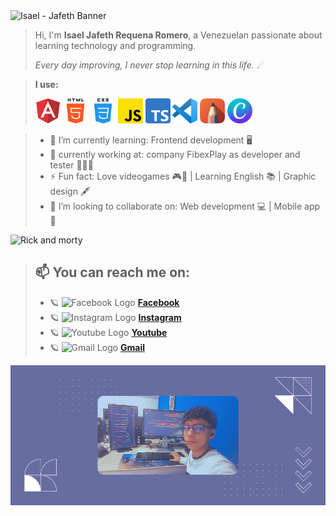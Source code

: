 <img width="850" src="./images/ISAEL.gif" alt="Isael - Jafeth Banner" />

>Hi, I'm **Isael Jafeth Requena Romero**, a Venezuelan passionate about learning technology and programming.
>
>*Every day improving, I never stop learning in this life.* ☄

>**I use:**
>
><code><img height="40" src="./images/icon-1-angular.png" alt="Angular" /></code>
<code><img height="40" src="./images/icon-2-html5-2.png" alt="Html" /></code>
<code><img height="40" src="./images/icon-3-css.png" alt="Css" /></code>
<code><img height="40" src="./images/icon-4-javascript.png" alt="JavaScript" /></code>
<code><img height="40" src="./images/icon-8-typescript-2.png" alt="TypeScript" /></code>
<code><img height="40" src="./images/icon-7-vscode.png" alt="Visual Studio Code" /></code>
<code><img height="40" src="./images/icon-6-sketchbook.png" alt="Autodesk Sketch Book" /></code>
<code><img height="40" src="./images/icon-5-canva.png" alt="Canva" /></code>




> - 🌱 I’m currently learning: Frontend development 🖥
> - 🏢 currently working at: company FibexPlay as developer and tester 👨🏻‍💻
> - ⚡ Fun fact: Love videogames 🎮👾 | Learning English 📚 | Graphic design 🖋
> - 👯 I’m looking to collaborate on: Web development 💻 | Mobile app 📱

<img class="gif-rick" src="https://www.freepnglogos.com/uploads/rick-and-morty-png/rick-and-morty-portal-moon-mod-download-35.png" alt="Rick and morty" style="width:150px;" />

>## 📫 You can reach me on:
>
>   - 🪐 <img src="https://upload.wikimedia.org/wikipedia/commons/thumb/0/05/Facebook_Logo_%282019%29.png/768px-Facebook_Logo_%282019%29.png" alt="Facebook Logo" width="15"/>  **[Facebook](https://www.facebook.com/IsaelRomeQuena/)**
>   - 🪐 <img src="https://upload.wikimedia.org/wikipedia/commons/thumb/a/a5/Instagram_icon.png/2048px-Instagram_icon.png" alt="Instagram Logo" width="15" /> **[Instagram](https://www.instagram.com/isael_jafeth/)**
>   - 🪐 <img src="https://cdn-icons-png.flaticon.com/512/1384/1384060.png" alt="Youtube Logo" width="15" />  **[Youtube](https://www.youtube.com/channel/UCkpRDjeycqwONr3peMyfXvw)**
>   - 🪐 <img src="https://upload.wikimedia.org/wikipedia/commons/thumb/7/7e/Gmail_icon_%282020%29.svg/1024px-Gmail_icon_%282020%29.svg.png" alt="Gmail Logo" width="15"/> **[Gmail](https://mail.google.com/mail/u/0/?tab=rm&ogbl#inbox?compose=CllgCJTMXPWxHXqTpZxNtXwdpsnCKDhzCxBXdRzfNlzSmhQksTbwSJgLkNZLJKBptKpDkTvkvjV)**


<img width="850" src="./images/Banner-2-2.png" alt="Isael Banner 2" />
